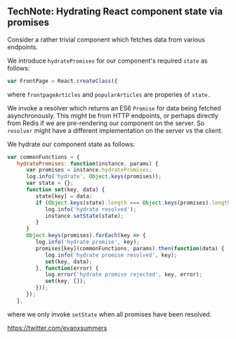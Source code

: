 
## TechNote: Hydrating React component state via promises 

Consider a rather trivial component which fetches data from various endpoints.

We introduce `hydratePromises` for our component's required `state` as follows:

```javascript
var FrontPage = React.createClass({
```
where `frontpageArticles` and `popularArticles` are properies of `state.`

We invoke a resolver which returns an ES6 `Promise` for data being fetched asynchronously. This might be from HTTP endpoints, or perhaps directly from Redis if we are pre-rendering our component on the server. So `resolver` might have a different implementation on the server vs the client.

We hydrate our component state as follows:
```javascript
var commonFunctions = {
   hydratePromises: function(instance, params) {
      var promises = instance.hydratePromises;
      log.info('hydrate', Object.keys(promises));
      var state = {};
      function set(key, data) {
         state[key] = data;
         if (Object.keys(state).length === Object.keys(promises).length) {
            log.info('hydrate resolved');
            instance.setState(state);
         }
      }
      Object.keys(promises).forEach(key => {
         log.info('hydrate promise', key);
         promises[key](commonFunctions, params).then(function(data) {
            log.info('hydrate promise resolved', key);
            set(key, data);
         }, function(error) {
            log.error('hydrate promise rejected', key, error);
            set(key, []);
         }));
      });
   },
```
where we only invoke `setState` when all promises have been resolved.

https://twitter.com/evanxsummers
